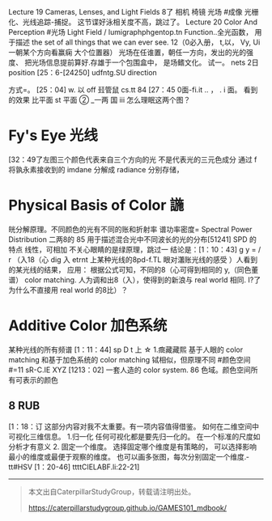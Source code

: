 
Lecture 19
Cameras, Lenses, and Light Fields 8了
相机 椅镜 光场
#成像
光栅化、光线追踪-捕捉。
这节谍好泳相关度不高，跳过了。
Lecture 20
Color And Perception
#光场 Light Field / lumigraph­phgentop.tn Function..全光函数，
用于描述 the set of all things that we can ever see.
12（0必入册， t,以， Vy, Ui
一朝某个方向看赢痫 大个位置器）
光场在任谁置，朝任一方向，发出的光的强度、
把光场信息提前算好.存雄于一个包围盒中，
是场鳍文化。 试一。 nets 2日 position
[25：6-[24250] udfntg.SU direction

方式=。 [25：04]
w. 以
off 㠭管鼠 cs.tt 84
[27：45
0面-fi.it
..
，
.
i 面。
看到的效果 比平面 st 平面
②
_一两
国 iii
怎么理眠这两个图？
# Fy's Eye 光线
[32：49了左图三个颜色代表来自三个方向的光
不是代表光的三元色成分
通过 f 将孰永素接收到的 imdane 分­解成 radiance 分别存储，

# Physical Basis of Color 𧩹
㿠分解原理。不同颜色的光有不同的账和折射率
谱功率密度= Spectral Power Distribution 二两8的 85
用于描述混合光中不同波长的光的分布[51241]
SPD 的特点 线性，可相加
不关心眼睛的是绿原理，跳过一
结论是：[1：10：43]
g y = / r （入18（心 dig 入
etrn­t 上某种光线的8pd­-f.TL 眼对𤄙账光线的感受
）人看到的某光线的结果，
应用：
根据公式可知，不同的8（心可得到相同的 y,（同色董谱）
color matching.
人为调和出8（入），使得到的新浪与 real world 相同.
I?了为什么不直接用 real world 的8比）？
# Additive Color 加色系统
某种光线的所有频谱
[1：11：44] sp D t
上
☆ 1.癍藏藏熙
基于人眼的 color matching 和基于加色系统的 color matching
铽相似，但原理不同
#颜色空间
#=11 sR-C.IE XYZ [1213：02]
一套人造的 color system. 86
色域。颜色空间所有可表示的颜色
## 8 RUB
[1：18：订
这部分内容对我不太重要。有一项内容值得借鉴。
如何在二维空间中可视化三维信息。
1.归一化
任何可视化都是要先归一化的。
在一个标准的尺度如分析才有意义
2. 固定一个维度。
选择固定哪个维度是有策略的，
可以选择影响最小的维度或最便于观察的维度。
也可以画多张图，每次分别固定一个维度.­tt#HSV [1：20-46]
ttttCIELABF.li:22-21]




------------------------------

> 本文出自CaterpillarStudyGroup，转载请注明出处。
>
> https://caterpillarstudygroup.github.io/GAMES101_mdbook/